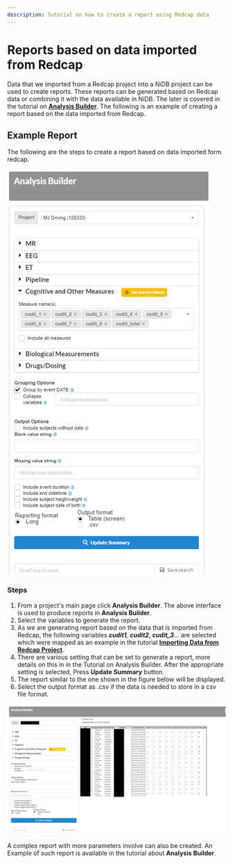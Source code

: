 ```yaml
---
description: Tutorial on how to create a report using Redcap data
---
```


# Reports based on data imported from Redcap

Data that we imported from a Redcap project into a NiDB project can be used to create reports. These reports can be generated based on Redcap data or combining it with the data available in NiDB. The later is covered in the tutorial on [**Analysis Builder**](../analysis-builder.md). The following is an example of creating a report based on the data imported from Redcap.

## Example Report

The following are the steps to create a report based on data imported form redcap.

![](<../../.gitbook/assets/image (1) (3).png>)

### Steps

1. From a project's main page click **Analysis Builder**. The above interface is used to produce reports in **Analysis Builder**.
2. Select the variables to generate the report.&#x20;
3. As we are generating report based on the data that is imported from Redcap, the following variables _**cudit1**, **cudit2**_, _**cudit\_3**_... are selected which were mapped as an example in the tutorial [**Importing Data from Redcap Project**](importing-data-from-a-redcap-project.md).
4. There are various setting that can be set to generate a report, more details on this in in the Tutorial on Analysis Builder. After the appropriate setting is selected, Press **Update Summary** button.
5. The report similar to the one shown in the figure below will be displayed.
6. Select the output format as .csv if the data is needed to store in a csv file format.

![](<../../.gitbook/assets/image (10).png>)

A complex report with more parameters involve can also be created. An Example of such report is available in the tutorial about **Analysis Builder**.
